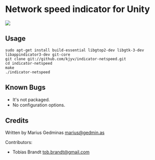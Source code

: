 Network speed indicator for Unity
=================================

![](https://raw.github.com/mgedmin/indicator-netspeed/master/screenshot.png)

Usage
-----

```
sudo apt-get install build-essential libgtop2-dev libgtk-3-dev libappindicator3-dev git-core
git clone git://github.com/kjyv/indicator-netspeed.git
cd indicator-netspeed
make
./indicator-netspeed
```


Known Bugs
----

* It's not packaged.
* No configuration options.


Credits
-------

Written by Marius Gedminas <marius@gedmin.as>

Contributors:

- Tobias Brandt <tob.brandt@gmail.com> 

